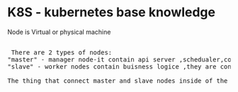 # K8S - kubernetes base knowledge


Node is Virtual or physical machine
<pre>  
 There are 2 types of nodes: 
"master" - manager node-it contain api server ,schedualer,controller manager(what happend in the cluster) and backing store.
"slave" - worker nodes contain buisness logice ,they are controlled by the master node. has at least 60% of cpu.

The thing that connect master and slave nodes inside of the cluster called "Virtual Network".
<pre>


<!-- https://www.youtube.com/watch?v=s_o8dwzRlu4  -->
